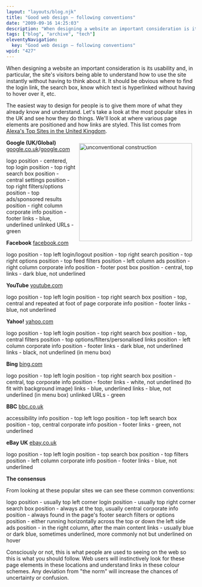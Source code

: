 ```yaml
---
layout: "layouts/blog.njk"
title: "Good web design – following conventions"
date: "2009-09-16 14:25:03"
description: "When designing a website an important consideration is its usability and, in particular, the site's visitors being able to understand how to use the site instantly without having to think about it"
tags: ["blog", "archive", "tech"]
eleventyNavigation:
  key: "Good web design – following conventions"
wpid: "427"
---
```


When designing a website an important consideration is its usability and, in particular, the site's visitors being able to understand how to use the site instantly without having to think about it. It should be obvious where to find the login link, the search box, know which text is hyperlinked without having to hover over it, etc.

The easiest way to design for people is to give them more of what they already know and understand. Let's take a look at the most popular sites in the UK and see how they do things. We'll look at where various page elements are positioned and how links are styled. This list comes from <a title="alexa.com" href="http://www.alexa.com/topsites/countries/GB" target="_blank">Alexa's Top Sites in the United Kingdom</a>.

<img class="alignright" style="float: right;border: 0;margin: 10px" src="http://www.chris-smith-web.com/wp-content/uploads/2009/09/wooden-blocks.jpg" alt="unconventional construction" width="300" height="260" /><strong>Google (UK/Global)</strong>
<a title="google.co.uk" href="http://google.co.uk" target="_blank"> google.co.uk</a>/<a title="google.com" href="http://google.com" target="_blank">google.com</a>

logo position - centered, top
login position - top right
search box position - central
settings position - top right
filters/options position - top
ads/sponsored results position - right column
corporate info position - footer
links - blue, underlined
unlinked URLs - green

<strong>Facebook</strong>
<a title="facebook.com" href="http://facebook.com" target="_blank"> facebook.com</a>

logo position - top left
login/logout position - top right
search position - top right
options position - top
feed filters position - left column
ads position - right column
corporate info position - footer
post box position - central, top
links - dark blue, not underlined

<strong>YouTube</strong>
<a title="youtube.com" href="http://youtube.com" target="_blank"> youtube.com</a>

logo position - top left
login position - top right
search box position - top, central and repeated at foot of page
corporate info position - footer
links - blue, not underlined

<strong>Yahoo!</strong>
<a title="yahoo.com" href="http://yahoo.com" target="_blank"> yahoo.com</a>

logo position - top left
login position - top right
search box position - top, central
filters position - top
options/filters/personalised links position - left column
corporate info position - footer
links - dark blue, not underlined
links - black, not underlined (in menu box)

<strong>Bing</strong>
<a title="bing.com" href="http://bing.com" target="_blank">bing.com</a>

logo position - top left
login position - top right
search box position - central, top
corporate info position - footer
links - white, not underlined (to fit with background image)
links - blue, underlined
links - blue, not underlined (in menu box)
unlinked URLs - green

<strong>BBC</strong>
<a title="bbc.co.uk" href="http://bbc.co.uk" target="_blank"> bbc.co.uk</a>

accessibility info position - top left
logo position - top left
search box position - top, central
corporate info position - footer
links - green, not underlined

<strong>eBay UK</strong>
<a title="ebay.co.uk" href="http://ebay.co.uk" target="_blank"> ebay.co.uk</a>

logo position - top left
login position - top
search box position - top
filters position - left column
corporate info position - footer
links - blue, not underlined

<strong>The consensus</strong>

From looking at these popular sites we can see these common conventions:

logo position - usually top left corner
login position - usually top right corner
search box position - always at the top, usually central
corporate info position - always found in the page's footer
search filters or options position - either running horizontally across the top or down the left side
ads position - in the right column, after the main content
links - usually blue or dark blue, sometimes underlined, more commonly not but underlined on hover

Consciously or not, this is what people are used to seeing on the web so this is what you should follow. Web users will instinctively look for these page elements in these locations and understand links in these colour schemes. Any deviation from "the norm" will increase the chances of uncertainty or confusion.
